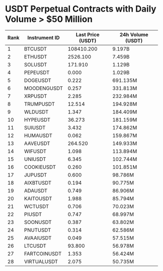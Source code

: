 # USDT Perpetual Contracts with Daily Volume > $50 Million

| Rank | Instrument ID | Last Price (USDT) | 24h Volume (USDT) |
|------|---------------|-------------------|-------------------|
| 1 | BTCUSDT | 108410.200 | 9.197B |
| 2 | ETHUSDT | 2526.100 | 7.459B |
| 3 | SOLUSDT | 171.910 | 1.129B |
| 4 | PEPEUSDT | 0.000 | 1.029B |
| 5 | DOGEUSDT | 0.222 | 691.135M |
| 6 | MOODENGUSDT | 0.257 | 331.813M |
| 7 | XRPUSDT | 2.285 | 232.984M |
| 8 | TRUMPUSDT | 12.514 | 194.928M |
| 9 | WLDUSDT | 1.347 | 184.409M |
| 10 | HYPEUSDT | 36.273 | 181.159M |
| 11 | SUIUSDT | 3.432 | 174.862M |
| 12 | HUMAUSDT | 0.062 | 159.867M |
| 13 | AAVEUSDT | 264.520 | 149.933M |
| 14 | WIFUSDT | 1.098 | 113.894M |
| 15 | UNIUSDT | 6.345 | 102.744M |
| 16 | COOKIEUSDT | 0.260 | 101.851M |
| 17 | JUPUSDT | 0.600 | 98.786M |
| 18 | AIXBTUSDT | 0.194 | 90.775M |
| 19 | ADAUSDT | 0.749 | 86.906M |
| 20 | KAITOUSDT | 1.988 | 85.794M |
| 21 | WCTUSDT | 0.706 | 70.023M |
| 22 | PIUSDT | 0.747 | 68.997M |
| 23 | SOONUSDT | 0.387 | 63.802M |
| 24 | PNUTUSDT | 0.314 | 62.586M |
| 25 | AVAAIUSDT | 0.049 | 57.515M |
| 26 | LTCUSDT | 93.800 | 56.978M |
| 27 | FARTCOINUSDT | 1.353 | 56.424M |
| 28 | VIRTUALUSDT | 2.075 | 50.735M |
